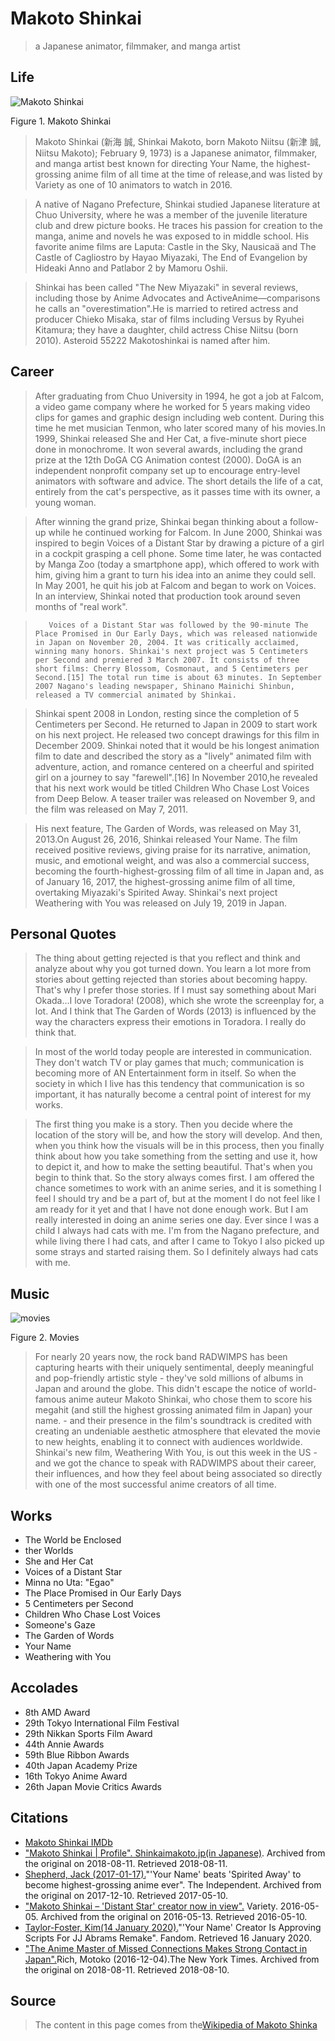 # Makoto Shinkai

> a Japanese animator, filmmaker, and manga artist

## Life

![Makoto Shinkai](http://csc174.org/lab02/Osaka/images/makotoshinkhai.jpeg)

Figure 1. Makoto Shinkai

>Makoto Shinkai (新海 誠, Shinkai Makoto, born Makoto Niitsu (新津 誠, Niitsu Makoto); February 9, 1973) is a Japanese animator, filmmaker, and manga artist best known for directing Your Name, the highest-grossing anime film of all time at the time of release,and was listed by Variety as one of 10 animators to watch in 2016.

>    A native of Nagano Prefecture, Shinkai studied Japanese literature at Chuo University, where he was a member of the juvenile literature club and drew picture books. He traces his passion for creation to the manga, anime and novels he was  exposed to in middle school. His favorite anime films are Laputa: Castle in the Sky, Nausicaä and The Castle of Cagliostro by Hayao Miyazaki, The End of Evangelion by Hideaki Anno and Patlabor 2 by Mamoru Oshii.

>  Shinkai has been called "The New Miyazaki" in several reviews, including those by Anime Advocates and ActiveAnime—comparisons he calls an "overestimation".He is married to retired actress and producer Chieko Misaka, star of films including Versus by Ryuhei Kitamura; they have a daughter, child actress Chise Niitsu (born 2010). Asteroid 55222 Makotoshinkai is named after him.

## Career

> After graduating from Chuo University in 1994, he got a job at Falcom, a video game company where he worked for 5 years making video clips for games and graphic design including web content. During this time he met musician Tenmon, who later scored many of his movies.In 1999, Shinkai released She and Her Cat, a five-minute short piece done in monochrome. It won several awards, including the grand prize at the 12th DoGA CG Animation contest (2000). DoGA is an independent  nonprofit company set up to encourage entry-level animators with software and advice. The short details the life of a cat, entirely from the cat's perspective, as it passes time with its owner, a young woman.

>   After winning the grand prize, Shinkai began thinking about a follow-up while he continued working for Falcom. In June 2000, Shinkai was inspired to begin Voices of a Distant Star by drawing a picture of a girl in a cockpit  grasping a cell phone. Some time later, he was contacted by Manga Zoo (today a smartphone app), which offered to work with him,  giving him a grant to turn his idea into an anime they could sell. In May 2001, he quit his job at Falcom and began to work on Voices. In an interview, Shinkai noted that production took around seven months of "real work".

>        Voices of a Distant Star was followed by the 90-minute The Place Promised in Our Early Days, which was released nationwide in Japan on November 20, 2004. It was critically acclaimed, winning many honors. Shinkai's next project was 5 Centimeters per Second and premiered 3 March 2007. It consists of three short films: Cherry Blossom, Cosmonaut, and 5 Centimeters per Second.[15] The total run time is about 63 minutes. In September 2007 Nagano's leading newspaper, Shinano Mainichi Shinbun, released a TV commercial animated by Shinkai.

>Shinkai spent 2008 in London, resting since the completion of 5 Centimeters per Second. He returned to Japan in 2009 to start work on his next project. He released two concept drawings for this film in December 2009. Shinkai noted that it would be his longest animation film to date and described the story as a "lively" animated film with adventure, action, and romance centered on a cheerful and spirited girl on a journey to say "farewell".[16] In November 2010,he revealed that his next work would be titled Children Who Chase Lost Voices from Deep Below. A teaser trailer was released on November 9, and the film was released on May 7, 2011.

>His next feature, The Garden of Words, was released on May 31, 2013.On August 26, 2016, Shinkai released Your Name. The film received positive reviews, giving praise for its narrative, animation, music, and emotional weight, and was also a commercial success, becoming the fourth-highest-grossing film of all time in Japan and, as of January 16, 2017, the highest-grossing anime film of all time, overtaking Miyazaki's Spirited Away. Shinkai's next project Weathering with You was released on July 19, 2019 in Japan.

## Personal Quotes

>The thing about getting rejected is that you reflect and think and analyze about why you got turned down. You learn a lot more from stories about getting rejected than stories about becoming happy. That's why I prefer those stories. If I must say something about Mari Okada...I love Toradora! (2008), which she wrote the screenplay for, a lot. And I think that The Garden of Words (2013) is influenced by the way the characters express their emotions in Toradora. I really do think that.

>    In most of the world today people are interested in communication. They don't watch TV or play games that much; communication is becoming more of AN Entertainment form in itself. So when the society in which I live has this tendency  that communication is so important, it has naturally become a central point of interest for my works.

>  The first thing you make is a story. Then you decide where the location of the story will be, and how the story will develop. And then, when you think how the visuals will be in this process, then you finally think about how you take something from the setting and use it, how to depict it, and how to make the setting beautiful. That's when you begin to think that. So the story always comes first. I am offered the chance sometimes to work with an anime series, and it is something I feel I should try and be a part of, but at the moment I do not feel like I am ready for it yet and that I have not done enough work. But I am really interested in doing an anime series one day. Ever since I was a child I always had cats with me. I'm from the Nagano prefecture, and while living there I had cats, and after I came to Tokyo I also picked up some strays and started raising them. So I definitely always had cats with me.

## Music

![movies](http://csc174.org/lab02/Osaka/images/movies.jpg)

Figure 2. Movies

> For nearly 20 years now, the rock band RADWIMPS has been capturing hearts with their uniquely sentimental, deeply meaningful and pop-friendly artistic style - they've sold millions of albums in Japan and around the globe. This didn't escape the notice of world-famous anime auteur Makoto Shinkai, who chose them to score his megahit (and still the highest grossing animated film in Japan) your name. - and their presence in the film's soundtrack is credited with creating an undeniable aesthetic atmosphere that elevated the movie to new heights, enabling it to connect with audiences worldwide. Shinkai's new film, Weathering With You, is out this week in the US - and we got the chance to speak with RADWIMPS about their career, their influences, and how they feel about being associated so directly with one of the most successful anime creators of all time.

## Works

* The World be Enclosed
* ther Worlds
* She and Her Cat
* Voices of a Distant Star
* Minna no Uta: "Egao"
* The Place Promised in Our Early Days
* 5 Centimeters per Second
* Children Who Chase Lost Voices
* Someone's Gaze
* The Garden of Words
* Your Name
* Weathering with You

## Accolades

* 8th AMD Award
* 29th Tokyo International Film Festival
* 29th Nikkan Sports Film Award
* 44th Annie Awards
* 59th Blue Ribbon Awards
* 40th Japan Academy Prize
* 16th Tokyo Anime Award
* 26th Japan Movie Critics Awards

## Citations

* [Makoto Shinkai IMDb](https://www.imdb.com/name/nm1396121/bio?ref_=nm_ov_bio_sm)
* ["Makoto Shinkai | Profile". Shinkaimakoto.jp(in Japanese)](http://shinkaimakoto.jp/profile). Archived from the original on 2018-08-11. Retrieved 2018-08-11.
* [Shepherd, Jack (2017-01-17).](https://www.independent.co.uk/arts-entertainment/films/news/your-name-spirited-away-highest-grossing-anime-of-all-time-a7530876.html)"'Your Name' beats 'Spirited Away' to become highest-grossing anime ever". The Independent. Archived from the original on 2017-12-10. Retrieved 2017-05-10.
* ["Makoto Shinkai – 'Distant Star' creator now in view".](https://variety.com/gallery/10-animators-to-watch-2016/makoto-shinkai-10-animators-to-watch/) Variety. 2016-05-05.  Archived from the original on 2016-05-13. Retrieved 2016-05-10.
* [Taylor-Foster, Kim(14 January 2020).](https://www.fandom.com/articles/your-name-jj-abrams-remake)"'Your Name' Creator Is Approving Scripts For JJ Abrams Remake". Fandom. Retrieved 16 January 2020.
* ["The Anime Master of Missed Connections Makes Strong Contact in Japan".](https://www.nytimes.com/2016/12/04/movies/the-anime-master-of-missed-connections-makes-strong-contact-in-japan.htm)Rich, Motoko (2016-12-04).The New York Times. Archived from the original on 2018-08-11. Retrieved 2018-08-10.

## Source

> The content in this page comes from the[Wikipedia of  Makoto Shinka](https://en.wikipedia.org/wiki/Makoto_Shinkai)